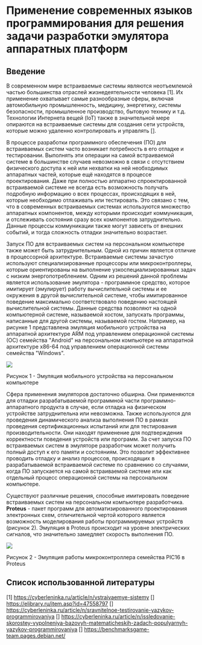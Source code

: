 # Применение современных языков программирования для решения задачи разработки эмулятора аппаратных платформ


## Введение

В современном мире встраиваемые системы являются неотъемлемой частью большинства отраслей жизнедеятельности 
человека [1]. Их применение охватывает самые разнообразные сферы, включая автомобильную промышленность, медицину, 
энергетику, системы безопасности, промышленное производство, бытовую технику и т.д. Технологии Интернета вещей (IoT) 
также в значительной мере опираются на встраиваемые системы для создания сети устройств, которые можно удаленно
контролировать и управлять [].

В процессе разработки программного обеспечения (ПО) для встраиваемых систем часто возникает потребность в его отладке
и тестировании. Выполнять эти операции на самой встраиваемой системе в большинстве случаев невозможно в связи с отсутствием
физического доступа к ней или нехватки на ней необходимых аппаратных частей, которые ещё находятся в процессе 
проектирования. Даже при полностью аппаратно спроектированной встраиваемой системе не всегда есть возможность получать подробную
информацию о всех процессах, происходящих в ней, которые необходимо отлаживать или тестировать. Это связано с 
тем, что в современных встраиваемых системах используются множество аппаратных компонентов, между которыми происходит
коммуникация, и отслеживать состояния сразу всех компонентов затруднительно. Данные процессы коммуникации также могут 
зависеть от внешних событий, и тогда сложность отладки значительно возрастает.

Запуск ПО для встраиваемых систем на персональном компьютере также может быть затруднительным. Одной из причин является 
отличие в процессорной архитектуре. Встраиваемые системы зачастую используют специализированные процессоры или 
микроконтроллеры, которые ориентированы на выполнение узкоспециализированных задач с низким энергопотреблением.
Одним из решений данной проблемы является использование эмулятора - программное средство, которое имитирует (эмулирует) 
работу вычислительной системы и ее окружения в другой вычислительной системе, чтобы имитированное поведение максимально 
соответствовало поведению настоящей вычислительной системы. Данные средства позволяют на одной компьютерной системе, 
называемой хостом, запускать программы, написанные для другой системы, называемой гостем. Например, на рисунке 1 
представлена эмуляция мобильного устройства на аппаратной архитектуре ARM под управлением операционной системы (ОС) 
семейства "Android" на персональном компьютере на аппаратной архитектуре x86-64 под управлением операционной системы 
семейства "Windows".

![](./images/1_Android.png)

Рисунок 1 - Эмуляция мобильного устройства на персональном компьютере

Сфера применения эмуляторов достаточно обширна. Они применяются для отладки разрабатываемой программной части 
программно-аппаратного продукта в случае, если отладка на физическом устройстве затруднительна или невозможна. Также 
используются для проведения динамического анализа выполнения ПО в рамках проведения сертификационных испытаний или для 
тестирования производительности. Они находят применение для подтверждения корректности поведения устройств или программ.
За счет запуска ПО встраиваемых систем в эмуляторе разработчик может получить полный доступ к его памяти и состояниям. 
Это позволит эффективнее проводить отладку и анализ процессов, происходящих в разрабатываемой встраиваемой системе по 
сравнению со случаями, когда ПО запускается на самой встраиваемой системе или как отдельный процесс операционной системы
на персональном компьютере.

Существуют различные решения, способные имитировать поведение встраиваемых систем на персональном компьютере 
разработчика. **Proteus** - пакет программ для автоматизированного проектирования электронных схем, отличительной 
чертой которого является возможность моделирования работы программируемых устройств (рисунок 2). Эмуляция в Proteus
происходит на уровне электрических сигналов, что значительно замедляет скорость выполнения ПО.

![](./images/3_proteus.jpg)

Рисунок 2 - Эмуляция работы микроконтроллера семейства PIC16 в Proteus

## Список использованной литературы

[1] https://cyberleninka.ru/article/n/vstraivaemye-sistemy
[] https://elibrary.ru/item.asp?id=47558797
[] https://cyberleninka.ru/article/n/sravnitelnoe-testirovanie-yazykov-programmirovaniya
[] https://cyberleninka.ru/article/n/issledovanie-skorostey-vypolneniya-bazovyh-matematicheskih-zadach-populyarnyh-yazykov-programmirovaniya
[] https://benchmarksgame-team.pages.debian.net/